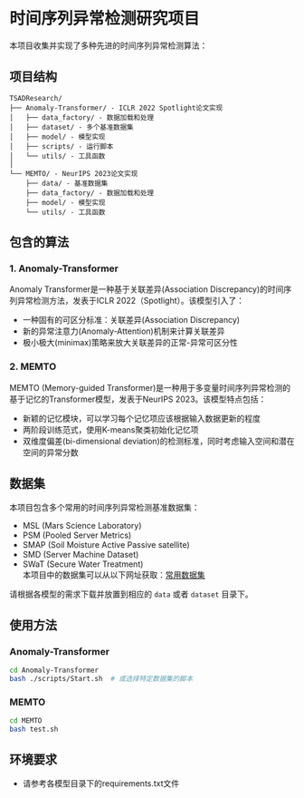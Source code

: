 # 时间序列异常检测研究项目

本项目收集并实现了多种先进的时间序列异常检测算法：

## 项目结构

```
TSADResearch/
├── Anomaly-Transformer/ - ICLR 2022 Spotlight论文实现
│   ├── data_factory/ - 数据加载和处理
│   ├── dataset/ - 多个基准数据集
│   ├── model/ - 模型实现
│   ├── scripts/ - 运行脚本
│   └── utils/ - 工具函数
│
└── MEMTO/ - NeurIPS 2023论文实现
    ├── data/ - 基准数据集
    ├── data_factory/ - 数据加载和处理
    ├── model/ - 模型实现
    └── utils/ - 工具函数
```

## 包含的算法

### 1. Anomaly-Transformer

Anomaly Transformer是一种基于关联差异(Association Discrepancy)的时间序列异常检测方法，发表于ICLR 2022（Spotlight）。该模型引入了：

- 一种固有的可区分标准：关联差异(Association Discrepancy)
- 新的异常注意力(Anomaly-Attention)机制来计算关联差异
- 极小极大(minimax)策略来放大关联差异的正常-异常可区分性

### 2. MEMTO

MEMTO (Memory-guided Transformer)是一种用于多变量时间序列异常检测的基于记忆的Transformer模型，发表于NeurIPS 2023。该模型特点包括：

- 新颖的记忆模块，可以学习每个记忆项应该根据输入数据更新的程度
- 两阶段训练范式，使用K-means聚类初始化记忆项
- 双维度偏差(bi-dimensional deviation)的检测标准，同时考虑输入空间和潜在空间的异常分数

## 数据集

本项目包含多个常用的时间序列异常检测基准数据集：

- MSL (Mars Science Laboratory)
- PSM (Pooled Server Metrics)
- SMAP (Soil Moisture Active Passive satellite)
- SMD (Server Machine Dataset)
- SWaT (Secure Water Treatment)<br>
本项目中的数据集可以从以下网址获取：[常用数据集](https://github.com/LMissher/TFMAE/tree/main/dataset)

请根据各模型的需求下载并放置到相应的 `data` 或者 `dataset` 目录下。

## 使用方法

### Anomaly-Transformer

```bash
cd Anomaly-Transformer
bash ./scripts/Start.sh  # 或选择特定数据集的脚本
```

### MEMTO

```bash
cd MEMTO
bash test.sh
```

## 环境要求

- 请参考各模型目录下的requirements.txt文件
